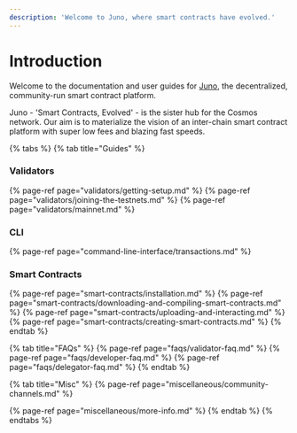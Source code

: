 ```yaml
---
description: 'Welcome to Juno, where smart contracts have evolved.'
---
```


# Introduction

Welcome to the documentation and user guides for [Juno](https://junochain.com), the decentralized, community-run smart contract platform.

Juno - 'Smart Contracts, Evolved' - is the sister hub for the Cosmos network. Our aim is to materialize the vision of an inter-chain smart contract platform with super low fees and blazing fast speeds.

{% tabs %}
{% tab title="Guides" %}
### Validators

{% page-ref page="validators/getting-setup.md" %}
{% page-ref page="validators/joining-the-testnets.md" %}
{% page-ref page="validators/mainnet.md" %}

### CLI

{% page-ref page="command-line-interface/transactions.md" %}

### Smart Contracts

{% page-ref page="smart-contracts/installation.md" %}
{% page-ref page="smart-contracts/downloading-and-compiling-smart-contracts.md" %}
{% page-ref page="smart-contracts/uploading-and-interacting.md" %}
{% page-ref page="smart-contracts/creating-smart-contracts.md" %}
{% endtab %}

{% tab title="FAQs" %}
{% page-ref page="faqs/validator-faq.md" %}
{% page-ref page="faqs/developer-faq.md" %}
{% page-ref page="faqs/delegator-faq.md" %}
{% endtab %}

{% tab title="Misc" %}
{% page-ref page="miscellaneous/community-channels.md" %}

{% page-ref page="miscellaneous/more-info.md" %}
{% endtab %}
{% endtabs %}





